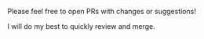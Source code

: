 Please feel free to open PRs with changes or suggestions!

I will do my best to quickly review and merge.
